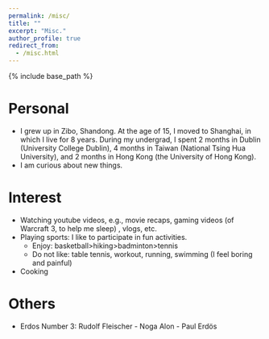```yaml
---
permalink: /misc/
title: ""
excerpt: "Misc."
author_profile: true
redirect_from: 
  - /misc.html
---
```


{% include base_path %}


Personal
======
* I grew up in Zibo, Shandong. At the age of 15, I moved to Shanghai, in which I live for 8 years. During my undergrad, I spent 2 months in Dublin (University College Dublin), 4 months in Taiwan (National Tsing Hua University), and 2 months in Hong Kong (the University of Hong Kong).
* I am curious about new things. 

Interest
======
* Watching youtube videos, e.g., movie recaps, gaming videos (of Warcraft 3, to help me sleep) , vlogs, etc.
* Playing sports: I like to participate in fun activities.
  - Enjoy: basketball>hiking>badminton>tennis
  - Do not like: table tennis, workout, running, swimming (I feel boring and painful)
* Cooking


Others
======
* Erdos Number 3: Rudolf Fleischer - Noga Alon - Paul Erdös


<!-- 

* I like practical optimization: one is to optimize my daily routines/activities; the other is online optimization (e.g., choosing what to cook and what to buy).
* I prefer to finish trivial things first (e.g., I finished this website).

Writing
======
Resources I like on writing:
* 

Graduate Research
======
Resources I like on doing research:
*  
-->